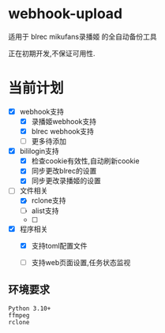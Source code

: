 # webhook-upload

适用于 blrec mikufans录播姬 的全自动备份工具 

正在初期开发,不保证可用性.

# 当前计划
- [x] webhook支持
  - [x] 录播姬webhook支持
  - [x] blrec webhook支持
  - [ ] 更多待添加
- [x] bililogin支持
    - [x] 检查cookie有效性,自动刷新cookie
    - [x] 同步更改blrec的设置
    - [x] 同步更改录播姬的设置
- [ ] 文件相关
    - [x] rclone支持
    - [ ] alist支持
    - [ ] 
- [x] 程序相关
    - [x] 支持toml配置文件
    - [ ] 支持web页面设置,任务状态监视

     


## 环境要求

    Python 3.10+
    ffmpeg 
    rclone

